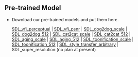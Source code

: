 ## Pre-trained Model

- Download our pre-trained models and put them here.

	[SDL_vfi_perceptual](https://public-vigen-video.oss-cn-shanghai.aliyuncs.com/robin/models/SDL/SDL_vfi_perceptual.pth) | [SDL_vfi_psnr](https://public-vigen-video.oss-cn-shanghai.aliyuncs.com/robin/models/SDL/SDL_vfi_psnr.pth) | [SDL_dog2dog_scale](https://public-vigen-video.oss-cn-shanghai.aliyuncs.com/robin/models/SDL/SDL_dog2dog_scale.pth) | [SDL_dog2dog_512](https://public-vigen-video.oss-cn-shanghai.aliyuncs.com/robin/models/SDL/SDL_dog2dog_512.pth) | [SDL_cat2cat_scale](https://public-vigen-video.oss-cn-shanghai.aliyuncs.com/robin/models/SDL/SDL_cat2cat_scale.pth) | [SDL_cat2cat_512](https://public-vigen-video.oss-cn-shanghai.aliyuncs.com/robin/models/SDL/SDL_cat2cat_512.pth) | [SDL_aging_scale](https://public-vigen-video.oss-cn-shanghai.aliyuncs.com/robin/models/SDL/SDL_aging_scale.pth) | [SDL_aging_512](https://public-vigen-video.oss-cn-shanghai.aliyuncs.com/robin/models/SDL/SDL_aging_512.pth) | [SDL_toonification_scale](https://public-vigen-video.oss-cn-shanghai.aliyuncs.com/robin/models/SDL/SDL_toonification_scale.pth) | [SDL_toonification_512](https://public-vigen-video.oss-cn-shanghai.aliyuncs.com/robin/models/SDL/SDL_toonification_512.pth) | [SDL_style_transfer_arbitrary](https://public-vigen-video.oss-cn-shanghai.aliyuncs.com/robin/models/SDL/SDL_style_transfer_arbitrary.pth) | SDL_super_resolution (no plan at present)